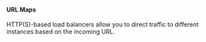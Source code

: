 #### URL Maps

HTTP(S)-based load balancers allow you to direct traffic to different instances based on the incoming URL.
